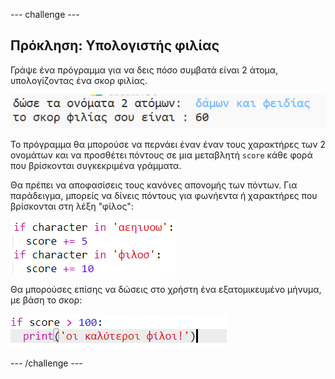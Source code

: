 \--- challenge \---

## Πρόκληση: Υπολογιστής φιλίας

Γράψε ένα πρόγραμμα για να δεις πόσο συμβατά είναι 2 άτομα, υπολογίζοντας ένα σκορ φιλίας.

![screenshot](images/messages-friends.png)

Το πρόγραμμα θα μπορούσε να περνάει έναν έναν τους χαρακτήρες των 2 ονομάτων και να προσθέτει πόντους σε μια μεταβλητή `score` κάθε φορά που βρίσκονται συγκεκριμένα γράμματα. 

Θα πρέπει να αποφασίσεις τους κανόνες απονομής των πόντων. Για παράδειγμα, μπορείς να δίνεις πόντους για φωνήεντα ή χαρακτήρες που βρίσκονται στη λέξη "φίλος":

![screenshot](images/messages-friends-code.png)

Θα μπορούσες επίσης να δώσεις στο χρήστη ένα εξατομικευμένο μήνυμα, με βάση το σκορ:

![screenshot](images/messages-best-friends.png)

\--- /challenge \---